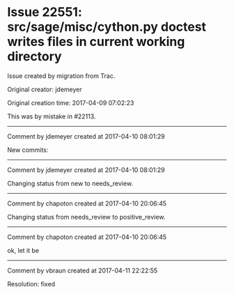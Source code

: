 # Issue 22551: src/sage/misc/cython.py doctest writes files in current working directory

Issue created by migration from Trac.

Original creator: jdemeyer

Original creation time: 2017-04-09 07:02:23

This was by mistake in #22113.


---

Comment by jdemeyer created at 2017-04-10 08:01:29

New commits:


---

Comment by jdemeyer created at 2017-04-10 08:01:29

Changing status from new to needs_review.


---

Comment by chapoton created at 2017-04-10 20:06:45

Changing status from needs_review to positive_review.


---

Comment by chapoton created at 2017-04-10 20:06:45

ok, let it be


---

Comment by vbraun created at 2017-04-11 22:22:55

Resolution: fixed
